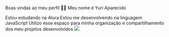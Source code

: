 Boas vindas ao meu perfil 💙💙
Meu nome é Yuri Aparecido

Estou estudando na Alura
Estou me desenvolvendo na linguagem JavaScript
Utilizo esse espaço para minha organização e compartilhamento dos meu projetos desenvolvidos
![](https://media.tenor.com/JYbtda1d1qoAAAAM/toad-hype-overload.gif)
